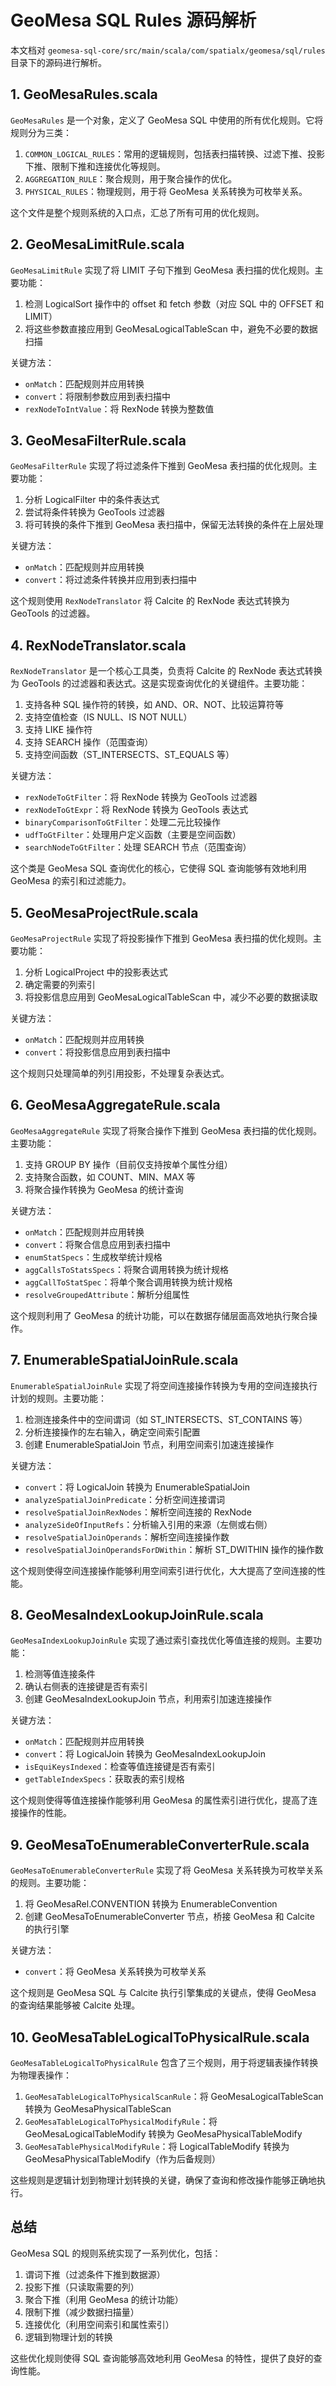 # GeoMesa SQL Rules 源码解析

本文档对 `geomesa-sql-core/src/main/scala/com/spatialx/geomesa/sql/rules` 目录下的源码进行解析。

## 1. GeoMesaRules.scala

`GeoMesaRules` 是一个对象，定义了 GeoMesa SQL 中使用的所有优化规则。它将规则分为三类：

1. `COMMON_LOGICAL_RULES`：常用的逻辑规则，包括表扫描转换、过滤下推、投影下推、限制下推和连接优化等规则。
2. `AGGREGATION_RULE`：聚合规则，用于聚合操作的优化。
3. `PHYSICAL_RULES`：物理规则，用于将 GeoMesa 关系转换为可枚举关系。

这个文件是整个规则系统的入口点，汇总了所有可用的优化规则。

## 2. GeoMesaLimitRule.scala

`GeoMesaLimitRule` 实现了将 LIMIT 子句下推到 GeoMesa 表扫描的优化规则。主要功能：

1. 检测 LogicalSort 操作中的 offset 和 fetch 参数（对应 SQL 中的 OFFSET 和 LIMIT）
2. 将这些参数直接应用到 GeoMesaLogicalTableScan 中，避免不必要的数据扫描

关键方法：
- `onMatch`：匹配规则并应用转换
- `convert`：将限制参数应用到表扫描中
- `rexNodeToIntValue`：将 RexNode 转换为整数值

## 3. GeoMesaFilterRule.scala

`GeoMesaFilterRule` 实现了将过滤条件下推到 GeoMesa 表扫描的优化规则。主要功能：

1. 分析 LogicalFilter 中的条件表达式
2. 尝试将条件转换为 GeoTools 过滤器
3. 将可转换的条件下推到 GeoMesa 表扫描中，保留无法转换的条件在上层处理

关键方法：
- `onMatch`：匹配规则并应用转换
- `convert`：将过滤条件转换并应用到表扫描中

这个规则使用 `RexNodeTranslator` 将 Calcite 的 RexNode 表达式转换为 GeoTools 的过滤器。

## 4. RexNodeTranslator.scala

`RexNodeTranslator` 是一个核心工具类，负责将 Calcite 的 RexNode 表达式转换为 GeoTools 的过滤器和表达式。这是实现查询优化的关键组件。主要功能：

1. 支持各种 SQL 操作符的转换，如 AND、OR、NOT、比较运算符等
2. 支持空值检查（IS NULL、IS NOT NULL）
3. 支持 LIKE 操作符
4. 支持 SEARCH 操作（范围查询）
5. 支持空间函数（ST_INTERSECTS、ST_EQUALS 等）

关键方法：
- `rexNodeToGtFilter`：将 RexNode 转换为 GeoTools 过滤器
- `rexNodeToGtExpr`：将 RexNode 转换为 GeoTools 表达式
- `binaryComparisonToGtFilter`：处理二元比较操作
- `udfToGtFilter`：处理用户定义函数（主要是空间函数）
- `searchNodeToGtFilter`：处理 SEARCH 节点（范围查询）

这个类是 GeoMesa SQL 查询优化的核心，它使得 SQL 查询能够有效地利用 GeoMesa 的索引和过滤能力。

## 5. GeoMesaProjectRule.scala

`GeoMesaProjectRule` 实现了将投影操作下推到 GeoMesa 表扫描的优化规则。主要功能：

1. 分析 LogicalProject 中的投影表达式
2. 确定需要的列索引
3. 将投影信息应用到 GeoMesaLogicalTableScan 中，减少不必要的数据读取

关键方法：
- `onMatch`：匹配规则并应用转换
- `convert`：将投影信息应用到表扫描中

这个规则只处理简单的列引用投影，不处理复杂表达式。

## 6. GeoMesaAggregateRule.scala

`GeoMesaAggregateRule` 实现了将聚合操作下推到 GeoMesa 表扫描的优化规则。主要功能：

1. 支持 GROUP BY 操作（目前仅支持按单个属性分组）
2. 支持聚合函数，如 COUNT、MIN、MAX 等
3. 将聚合操作转换为 GeoMesa 的统计查询

关键方法：
- `onMatch`：匹配规则并应用转换
- `convert`：将聚合信息应用到表扫描中
- `enumStatSpecs`：生成枚举统计规格
- `aggCallsToStatsSpecs`：将聚合调用转换为统计规格
- `aggCallToStatSpec`：将单个聚合调用转换为统计规格
- `resolveGroupedAttribute`：解析分组属性

这个规则利用了 GeoMesa 的统计功能，可以在数据存储层面高效地执行聚合操作。

## 7. EnumerableSpatialJoinRule.scala

`EnumerableSpatialJoinRule` 实现了将空间连接操作转换为专用的空间连接执行计划的规则。主要功能：

1. 检测连接条件中的空间谓词（如 ST_INTERSECTS、ST_CONTAINS 等）
2. 分析连接操作的左右输入，确定空间索引配置
3. 创建 EnumerableSpatialJoin 节点，利用空间索引加速连接操作

关键方法：
- `convert`：将 LogicalJoin 转换为 EnumerableSpatialJoin
- `analyzeSpatialJoinPredicate`：分析空间连接谓词
- `resolveSpatialJoinRexNodes`：解析空间连接的 RexNode
- `analyzeSideOfInputRefs`：分析输入引用的来源（左侧或右侧）
- `resolveSpatialJoinOperands`：解析空间连接操作数
- `resolveSpatialJoinOperandsForDWithin`：解析 ST_DWITHIN 操作的操作数

这个规则使得空间连接操作能够利用空间索引进行优化，大大提高了空间连接的性能。

## 8. GeoMesaIndexLookupJoinRule.scala

`GeoMesaIndexLookupJoinRule` 实现了通过索引查找优化等值连接的规则。主要功能：

1. 检测等值连接条件
2. 确认右侧表的连接键是否有索引
3. 创建 GeoMesaIndexLookupJoin 节点，利用索引加速连接操作

关键方法：
- `onMatch`：匹配规则并应用转换
- `convert`：将 LogicalJoin 转换为 GeoMesaIndexLookupJoin
- `isEquiKeysIndexed`：检查等值连接键是否有索引
- `getTableIndexSpecs`：获取表的索引规格

这个规则使得等值连接操作能够利用 GeoMesa 的属性索引进行优化，提高了连接操作的性能。

## 9. GeoMesaToEnumerableConverterRule.scala

`GeoMesaToEnumerableConverterRule` 实现了将 GeoMesa 关系转换为可枚举关系的规则。主要功能：

1. 将 GeoMesaRel.CONVENTION 转换为 EnumerableConvention
2. 创建 GeoMesaToEnumerableConverter 节点，桥接 GeoMesa 和 Calcite 的执行引擎

关键方法：
- `convert`：将 GeoMesa 关系转换为可枚举关系

这个规则是 GeoMesa SQL 与 Calcite 执行引擎集成的关键点，使得 GeoMesa 的查询结果能够被 Calcite 处理。

## 10. GeoMesaTableLogicalToPhysicalRule.scala

`GeoMesaTableLogicalToPhysicalRule` 包含了三个规则，用于将逻辑表操作转换为物理表操作：

1. `GeoMesaTableLogicalToPhysicalScanRule`：将 GeoMesaLogicalTableScan 转换为 GeoMesaPhysicalTableScan
2. `GeoMesaTableLogicalToPhysicalModifyRule`：将 GeoMesaLogicalTableModify 转换为 GeoMesaPhysicalTableModify
3. `GeoMesaTablePhysicalModifyRule`：将 LogicalTableModify 转换为 GeoMesaPhysicalTableModify（作为后备规则）

这些规则是逻辑计划到物理计划转换的关键，确保了查询和修改操作能够正确地执行。

## 总结

GeoMesa SQL 的规则系统实现了一系列优化，包括：

1. 谓词下推（过滤条件下推到数据源）
2. 投影下推（只读取需要的列）
3. 聚合下推（利用 GeoMesa 的统计功能）
4. 限制下推（减少数据扫描量）
5. 连接优化（利用空间索引和属性索引）
6. 逻辑到物理计划的转换

这些优化规则使得 SQL 查询能够高效地利用 GeoMesa 的特性，提供了良好的查询性能。
